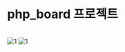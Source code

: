 # php_board 프로젝트
<br>
<img src="https://github.com/2Swon/web_practice/blob/main/php_board/img/2.PNG" alt="1" style="max-width: 100%;">
<img src="https://github.com/2Swon/web_practice/blob/main/howLOLwell/img/1.PNG" alt="1" style="max-width: 100%;">

